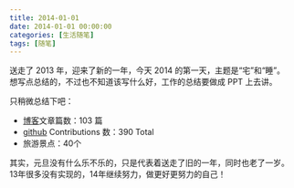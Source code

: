 ```yaml
---
title: 2014-01-01
date: 2014-01-01 00:00:00
categories: [生活随笔]
tags: [随笔]
---
```


送走了 2013 年，迎来了新的一年，今天 2014 的第一天，主题是“宅”和“睡”。  
想写点总结的，不过也不知道该写什么好，工作的总结要做成 PPT 上去讲。

只稍微总结下吧：

* [博客](http://wenzhixin.net.cn/)文章篇数：103 篇
* [github](https://github.com/wenzhixin) Contributions 数：390 Total
* 旅游景点：40个

其实，元旦没有什么乐不乐的，只是代表着送走了旧的一年，同时也老了一岁。  
13年很多没有实现的，14年继续努力，做更好更努力的自己！